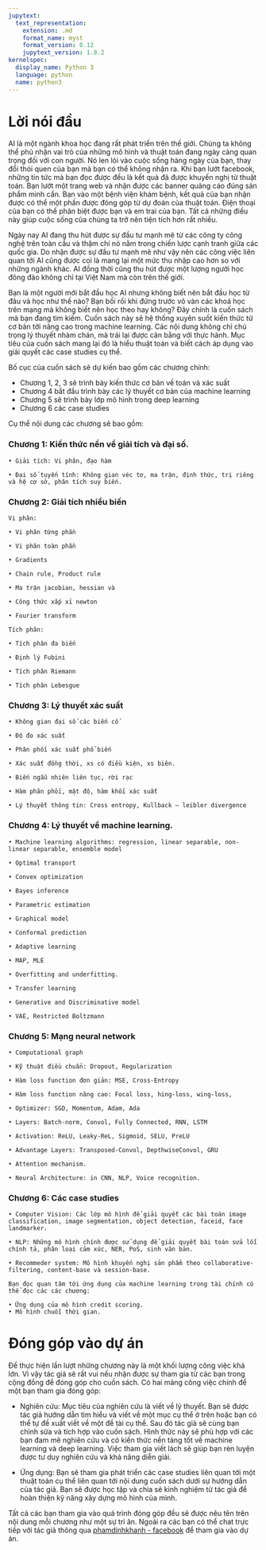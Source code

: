 ```yaml
---
jupytext:
  text_representation:
    extension: .md
    format_name: myst
    format_version: 0.12
    jupytext_version: 1.8.2
kernelspec:
  display_name: Python 3
  language: python
  name: python3
---
```


# Lời nói đầu

AI là một ngành khoa học đang rất phát triển trên thế giới. Chúng ta không thể phủ nhận vai trò của những mô hình và thuật toán đang ngày càng quan trọng đối với con người. Nó len lỏi vào cuộc sống hàng ngày của bạn, thay đổi thói quen của bạn mà bạn có thể không nhận ra. Khi bạn lướt facebook, những tin tức mà bạn đọc được đều là kết quả đã được khuyến nghị từ thuật toán. Bạn lướt một trang web và nhận được các banner quảng cáo đúng sản phẩm mình cần. Bạn vào một bệnh viện khám bệnh, kết quả của bạn nhận được có thể một phần được đóng góp từ dự đoán của thuật toán. Điện thoại của bạn có thể phân biệt được bạn và em trai của bạn. Tất cả những điều này giúp cuộc sống của chúng ta trở nên tiện tích hơn rất nhiều. 

Ngày nay AI đang thu hút được sự đầu tư mạnh mẽ từ các công ty công nghệ trên toàn cầu và thậm chí nó nằm trong chiến lược cạnh tranh giữa các quốc gia. Do nhận được sự đầu tư mạnh mẽ như vậy nên các công việc liên quan tới AI cũng được coi là mang lại một mức thu nhập cao hơn so với những ngành khác. AI đồng thời cũng thu hút được một lượng người học đông đảo không chỉ tại Việt Nam mà còn trên thế giới.

Bạn là một người mới bắt đầu học AI nhưng không biết nên bắt đầu học từ đâu và học như thế nào? Bạn bối rối khi đứng trước vô vàn các khoá học trên mạng mà không biết nên học theo hay không? Đây chính là cuốn sách mà bạn đang tìm kiếm. Cuốn sách này sẽ hệ thống xuyên suốt kiến thức từ cơ bản tới nâng cao trong machine learning. Các nội dung không chỉ chú trọng lý thuyết nhàm chán, mà trái lại được cân bằng với thực hành. Mục tiêu của cuốn sách mang lại đó là hiểu thuật toán và biết cách áp dụng vào giải quyết các case studies cụ thể.

Bố cục của cuốn sách sẽ dự kiến bao gồm các chương chính:

- Chương 1, 2, 3 sẽ trình bày kiến thức cơ bản về toán và xác suất
- Chương 4 bắt đầu trình bày các lý thuyết cơ bản của machine learning
- Chương 5 sẽ trình bày lớp mô hình trong deep learning
- Chương 6 các case studies

Cụ thể nội dung các chương sẽ bao gồm:

### Chương 1: Kiến thức nền về giải tích và đại số.

    • Giải tích: Vi phân, đạo hàm

    • Đại số tuyến tính: Không gian véc tơ, ma trận, định thức, trị riêng và hệ cơ sở, phân tích suy biến.
      
### Chương 2: Giải tích nhiều biến
    
    Vi phân:

    • Vi phân từng phần

    • Vi phân toàn phần

    • Gradients

    • Chain rule, Product rule

    • Ma trận jacobian, hessian và 

    • Công thức xấp xỉ newton

    • Fourier transform
    
    Tích phân:

    • Tích phân đa biến

    • Định lý Fubini

    • Tích phân Riemann

    • Tích phân Lebesgue
      
      
### Chương 3: Lý thuyết xác suất

    • Không gian đại số các biến cố

    • Độ đo xác suất

    • Phân phối xác suất phổ biến

    • Xác suất đồng thời, xs có điều kiện, xs biên. 

    • Biến ngẫu nhiên liên tục, rời rạc

    • Hàm phân phối, mật độ, hàm khối xác suất

    • Lý thuyết thông tin: Cross entropy, Kullback – leibler divergence
      
### Chương 4: Lý thuyết về machine learning.

    • Machine learning algorithms: regression, linear separable, non-linear separable, ensemble model

    • Optimal transport

    • Convex optimization

    • Bayes inference

    • Parametric estimation

    • Graphical model

    • Conformal prediction

    • Adaptive learning

    • MAP, MLE

    • Overfitting and underfitting.

    • Transfer learning

    • Generative and Discriminative model

    • VAE, Restricted Boltzmann

### Chương 5: Mạng neural network

    • Computational graph

    • Kỹ thuật điều chuẩn: Dropout, Regularization

    • Hàm loss function đơn giản: MSE, Cross-Entropy

    • Hàm loss function nâng cao: Focal loss, hing-loss, wing-loss,

    • Optimizer: SGD, Momentum, Adam, Ada

    • Layers: Batch-norm, Convol, Fully Connected, RNN, LSTM

    • Activation: ReLU, Leaky-ReL, Sigmoid, SELU, PreLU

    • Advantage Layers: Transposed-Convol, DepthwiseConvol, GRU

    • Attention mechanism.

    • Neural Architecture: in CNN, NLP, Voice recognition.

### Chương 6: Các case studies

    • Computer Vision: Các lớp mô hình để giải quyết các bài toán image classification, image segmentation, object detection, faceid, face landmarker.

    • NLP: Những mô hình chính được sử dụng để giải quyết bài toán sửa lỗi chính tả, phân loại cảm xúc, NER, PoS, sinh văn bản.  

    • Recommeder system: Mô hình khuyến nghị sản phẩm theo collaborative-filtering, content-base và session-base.

    Bạn đọc quan tâm tới ứng dụng của machine learning trong tài chính có thể đọc các các chương:

    • Ứng dụng của mô hình credit scoring.
    • Mô hình chuỗi thời gian.

# Đóng góp vào dự án    

Để thực hiện lần lượt những chương này là một khối lượng công việc khá lớn. Vì vậy tác giả sẽ rất vui nếu nhận được sự tham gia từ các bạn trong cộng đồng để đóng góp cho cuốn sách. Có hai mảng công việc chính để một bạn tham gia đóng góp:

- Nghiên cứu: Mục tiêu của nghiên cứu là viết về lý thuyết. Bạn sẽ được tác giả hướng dẫn tìm hiểu và viết về một mục cụ thể ở trên hoặc bạn có thể tự đề xuất viết về một đề tài cụ thể. Sau đó tác giả sẽ cùng bạn chỉnh sửa và tích hợp vào cuốn sách. Hình thức này sẽ phù hợp với các bạn đam mê nghiên cứu và có kiến thức nền tảng tốt về machine learning và deep learning. Việc tham gia viết lách sẽ giúp bạn rèn luyện được tư duy nghiên cứu và khả năng diễn giải.

- Ứng dụng: Bạn sẽ tham gia phát triển các case studies liên quan tới một thuật toán cụ thể liên quan tới nội dung cuốn sách dưới sự hướng dẫn của tác giả. Bạn sẽ được học tập và chia sẻ kinh nghiệm từ tác giả để hoàn thiện kỹ năng xây dựng mô hình của mình.

Tất cả các bạn tham gia vào quá trình đóng góp đều sẽ được nêu tên trên nội dung mỗi chương như một sự tri ân. Ngoài ra các bạn có thể chat trực tiếp với tác giả thông qua [phamdinhkhanh - facebook](https://www.facebook.com/langnhin.anhtrang/) để tham gia vào dự án.
